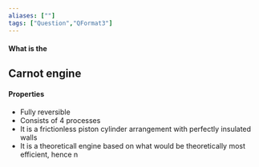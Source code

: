```yaml
---
aliases: [""]
tags: ["Question","QFormat3"]
---
```


#### What is the
## Carnot engine
#### Properties
- Fully reversible
- Consists of 4 processes
- It is a frictionless piston cylinder arrangement with perfectly insulated walls
- It is a theoreticall engine based on what would be theoretically most efficient, hence n
